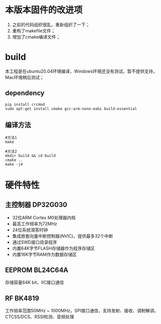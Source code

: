 # 本版本固件的改进项

1. 之前的代码组织很乱，重新组织了一下；
2. 重构了makefile文件；
3. 增加了cmake编译文件；

# build
本工程是在ubuntu20.04环境编译，Windows环境还没有测试，暂不提供支持，Mac环境稍后测试；
## dependency
    pip install crcmod
    sudo apt-get install cmake gcc-arm-none-eabi build-essential

## 编译方法
    #方法1
    make

    #方法2
    mkdir build && cd build
    cmake ..
    make -j4

# 硬件特性
## 主控制器 DP32G030
- 32位ARM Cortex M0处理器内核
- 最高工作频率为72MHz
- 24位系统滴答时钟
- 集成嵌套向量中断控制器(NVIC)，提供最多32个中断
- 通过SWD接口烧录程序
- 内置64K字节FLASH存储器作为程序存储区
- 内置16K字节RAM作为数据存储区

## EEPROM BL24C64A
存储容量64K bit，IIC接口通信

## RF BK4819
工作频率范围50MHz ~ 1000MHz，SPI接口通信，支持发射、接收、调制解调、CTCSS/DCS、RSSI检测、音频处理